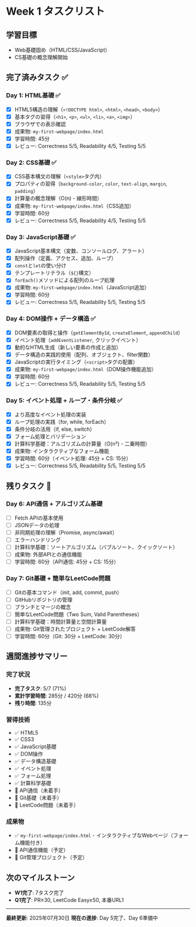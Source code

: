 # Week 1 タスクリスト

## 学習目標
- Web基礎固め（HTML/CSS/JavaScript）
- CS基礎の概念理解開始

## 完了済みタスク ✅

### Day 1: HTML基礎 ✅
- [x] HTML5構造の理解（`<!DOCTYPE html>`, `<html>`, `<head>`, `<body>`）
- [x] 基本タグの習得（`<h1>`, `<p>`, `<ul>`, `<li>`, `<a>`, `<img>`）
- [x] ブラウザでの表示確認
- [x] 成果物: `my-first-webpage/index.html`
- [x] 学習時間: 45分
- [x] レビュー: Correctness 5/5, Readability 4/5, Testing 5/5

### Day 2: CSS基礎 ✅
- [x] CSS基本構文の理解（`<style>`タグ内）
- [x] プロパティの習得（`background-color`, `color`, `text-align`, `margin`, `padding`）
- [x] 計算量の概念理解（O(n) - 線形時間）
- [x] 成果物: `my-first-webpage/index.html`（CSS追加）
- [x] 学習時間: 60分
- [x] レビュー: Correctness 5/5, Readability 4/5, Testing 5/5

### Day 3: JavaScript基礎 ✅
- [x] JavaScript基本構文（変数、コンソールログ、アラート）
- [x] 配列操作（定義、アクセス、追加、ループ）
- [x] `const`と`let`の使い分け
- [x] テンプレートリテラル（`${}`構文）
- [x] `forEach()`メソッドによる配列のループ処理
- [x] 成果物: `my-first-webpage/index.html`（JavaScript追加）
- [x] 学習時間: 60分
- [x] レビュー: Correctness 5/5, Readability 5/5, Testing 5/5

### Day 4: DOM操作 + データ構造 ✅
- [x] DOM要素の取得と操作（`getElementById`, `createElement`, `appendChild`）
- [x] イベント処理（`addEventListener`, クリックイベント）
- [x] 動的なHTML生成（新しい要素の作成と追加）
- [x] データ構造の実践的使用（配列、オブジェクト、filter関数）
- [x] JavaScriptの実行タイミング（`<script>`タグの配置）
- [x] 成果物: `my-first-webpage/index.html`（DOM操作機能追加）
- [x] 学習時間: 60分
- [x] レビュー: Correctness 5/5, Readability 5/5, Testing 5/5

### Day 5: イベント処理 + ループ・条件分岐 ✅
- [x] より高度なイベント処理の実装
- [x] ループ処理の実践（for, while, forEach）
- [x] 条件分岐の活用（if, else, switch）
- [x] フォーム処理とバリデーション
- [x] 計算科学基礎：アルゴリズムの計算量（O(n²) - 二乗時間）
- [x] 成果物: インタラクティブなフォーム機能
- [x] 学習時間: 60分（イベント処理: 45分 + CS: 15分）
- [x] レビュー: Correctness 5/5, Readability 5/5, Testing 5/5

## 残りタスク 🔄

### Day 6: API通信 + アルゴリズム基礎
- [ ] Fetch APIの基本使用
- [ ] JSONデータの処理
- [ ] 非同期処理の理解（Promise, async/await）
- [ ] エラーハンドリング
- [ ] 計算科学基礎：ソートアルゴリズム（バブルソート、クイックソート）
- [ ] 成果物: 外部APIとの通信機能
- [ ] 学習時間: 60分（API通信: 45分 + CS: 15分）

### Day 7: Git基礎 + 簡単なLeetCode問題
- [ ] Gitの基本コマンド（init, add, commit, push）
- [ ] GitHubリポジトリの管理
- [ ] ブランチとマージの概念
- [ ] 簡単なLeetCode問題（Two Sum, Valid Parentheses）
- [ ] 計算科学基礎：時間計算量と空間計算量
- [ ] 成果物: Git管理されたプロジェクト + LeetCode解答
- [ ] 学習時間: 60分（Git: 30分 + LeetCode: 30分）

## 週間進捗サマリー

### 完了状況
- **完了タスク**: 5/7 (71%)
- **累計学習時間**: 285分 / 420分 (68%)
- **残り時間**: 135分

### 習得技術
- ✅ HTML5
- ✅ CSS3
- ✅ JavaScript基礎
- ✅ DOM操作
- ✅ データ構造基礎
- ✅ イベント処理
- ✅ フォーム処理
- ✅ 計算科学基礎
- 🔄 API通信（未着手）
- 🔄 Git基礎（未着手）
- 🔄 LeetCode問題（未着手）

### 成果物
- ✅ `my-first-webpage/index.html` - インタラクティブなWebページ（フォーム機能付き）
- 🔄 API通信機能（予定）
- 🔄 Git管理プロジェクト（予定）

## 次のマイルストーン
- **W1完了**: 7タスク完了
- **Q1完了**: PR≥30, LeetCode Easy≥50, 本番URL1

---

**最終更新**: 2025年07月30日
**現在の進捗**: Day 5完了、Day 6準備中 